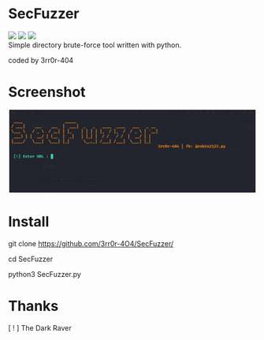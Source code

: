 # SecFuzzer

<img src="https://img.shields.io/badge/-Linux-black?style=for-the-badge&logo=Linux&logoColor=white"> <img src="https://img.shields.io/badge/-Python-black?style=for-the-badge&logo=python&logoColor=white"> <img src="https://img.shields.io/badge/-Terminal-black?style=for-the-badge&logo=GNU%20Bash&logoColor=white">
<br>Simple directory brute-force tool written with python.<br>

coded by  3rr0r-404

# Screenshot

<p align="center"><img alt="https://raw.githubusercontent.com/3rr0r-4O4/SecFuzzer/main/dirfuzzer.png" width="500px" src="https://raw.githubusercontent.com/3rr0r-4O4/SecFuzzer/main/dirfuzzer.png" /></p>



# Install

git clone https://github.com/3rr0r-4O4/SecFuzzer/

cd SecFuzzer

python3 SecFuzzer.py



# Thanks


[ ! ]  The Dark Raver
